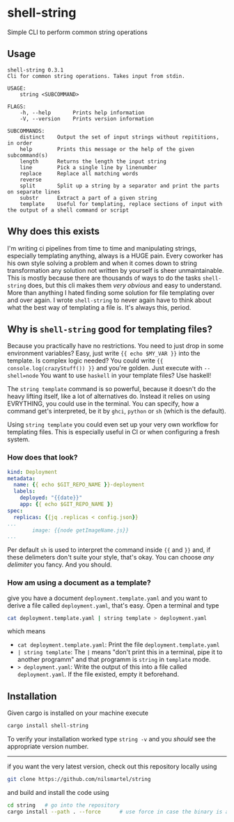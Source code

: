 # shell-string

Simple CLI to perform common string operations

## Usage

```
shell-string 0.3.1
Cli for common string operations. Takes input from stdin.

USAGE:
    string <SUBCOMMAND>

FLAGS:
    -h, --help       Prints help information
    -V, --version    Prints version information

SUBCOMMANDS:
    distinct    Output the set of input strings without repititions, in order
    help        Prints this message or the help of the given subcommand(s)
    length      Returns the length the input string
    line        Pick a single line by linenumber
    replace     Replace all matching words
    reverse
    split       Split up a string by a separator and print the parts on separate lines
    substr      Extract a part of a given string
    template    Useful for templating, replace sections of input with the output of a shell command or script
```

## Why does this exists

I'm writing ci pipelines from time to time and manipulating strings, especially templating anything, always is a HUGE pain.
Every coworker has his own style solving a problem and when it comes down to string transformation any solution not written by yourself is sheer unmaintainable.
This is mostly because there are thousands of ways to do the tasks `shell-string` does, but this cli makes them _very obvious_ and easy to understand.
More than anything I hated finding some solution for file templating over and over again. I wrote `shell-string` to never again have to think about what the best way of templating a file is.
It's always this, period.

## Why is `shell-string` good for templating files?

Because you practically have no restrictions.
You need to just drop in some environment variables? Easy, just write `{{ echo $MY_VAR }}` into the template.
Is complex logic needed? You could write `{{ console.log(crazyStuff()) }}` and you're golden. Just execute with `--shell=node`
You want to use `haskell` in your template files? Use haskell!

The `string template` command is so powerful, because it doesn't do the heavy lifting itself, like a lot of alternatives do.
Instead it relies on using EVRYTHING, you could use in the terminal. You can specify, how a command get's interpreted, be it by `ghci`, `python` or `sh` (which is the default).

Using `string template` you could even set up your very own workflow for templating files. This is especially useful in CI or when configuring a fresh system.

### How does that look?
```yaml
kind: Deployment
metadata:
  name: {{ echo $GIT_REPO_NAME }}-deployment
  labels:
    deployed: "{{date}}"
    app: {{ echo $GIT_REPO_NAME }}
spec:
  replicas: {{jq .replicas < config.json}}
...
        image: {{node getImageName.js}}
...
```

Per default `sh` is used to interpret the command inside `{{`  and `}}` and, if these delimeters don't suite your style, that's okay. You can choose _any delimiter_ you fancy. And you should.

### How am using a document as a template?

give you have a document `deployment.template.yaml` and you want to derive a file called `deployment.yaml`, that's easy. Open a terminal and type
```sh
cat deployment.template.yaml | string template > deployment.yaml
```

which means
- `cat deployment.template.yaml`:   Print the file `deployment.template.yaml`
- `| string template`:              The `|` means "don't print this in a terminal, pipe it to another programm" and that programm is `string` in `template` mode.
- `> deployment.yaml`:              Write the output of this into a file called `deployment.yaml`. If the file existed, empty it beforehand.

## Installation

Given cargo is installed on your machine execute

```sh
cargo install shell-string
```

To verify your installation worked type `string -v` and you _should_ see the appropriate version number.

---

if you want the very latest version, check out this repository locally using

```sh
git clone https://github.com/nilsmartel/string
```
and build and install the code using

```sh
cd string   # go into the repository
cargo install --path . --force      # use force in case the binary is alread installed
```
